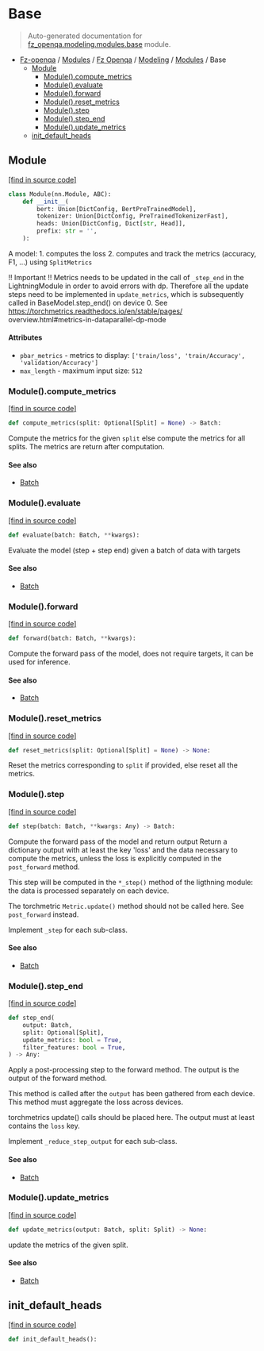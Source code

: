 # Base

> Auto-generated documentation for [fz_openqa.modeling.modules.base](blob/master/fz_openqa/modeling/modules/base.py) module.

- [Fz-openqa](../../../README.md#fz-openqa-index) / [Modules](../../../MODULES.md#fz-openqa-modules) / [Fz Openqa](../../index.md#fz-openqa) / [Modeling](../index.md#modeling) / [Modules](index.md#modules) / Base
    - [Module](#module)
        - [Module().compute_metrics](#modulecompute_metrics)
        - [Module().evaluate](#moduleevaluate)
        - [Module().forward](#moduleforward)
        - [Module().reset_metrics](#modulereset_metrics)
        - [Module().step](#modulestep)
        - [Module().step_end](#modulestep_end)
        - [Module().update_metrics](#moduleupdate_metrics)
    - [init_default_heads](#init_default_heads)

## Module

[[find in source code]](blob/master/fz_openqa/modeling/modules/base.py#L44)

```python
class Module(nn.Module, ABC):
    def __init__(
        bert: Union[DictConfig, BertPreTrainedModel],
        tokenizer: Union[DictConfig, PreTrainedTokenizerFast],
        heads: Union[DictConfig, Dict[str, Head]],
        prefix: str = '',
    ):
```

A model:
    1. computes the loss
    2. computes and track the metrics (accuracy, F1, ...) using `SplitMetrics`

!! Important !!
Metrics needs to be updated in the call of `_step_end` in the
LightningModule in order to avoid errors with dp.
Therefore all the update steps need to be implemented in `update_metrics`,
which is subsequently called in
BaseModel.step_end() on device 0.
See https://torchmetrics.readthedocs.io/en/stable/pages/
    overview.html#metrics-in-dataparallel-dp-mode

#### Attributes

- `pbar_metrics` - metrics to display: `['train/loss', 'train/Accuracy', 'validation/Accuracy']`
- `max_length` - maximum input size: `512`

### Module().compute_metrics

[[find in source code]](blob/master/fz_openqa/modeling/modules/base.py#L274)

```python
def compute_metrics(split: Optional[Split] = None) -> Batch:
```

Compute the metrics for the given `split` else compute the metrics for all splits.
The metrics are return after computation.

#### See also

- [Batch](../../utils/datastruct.md#batch)

### Module().evaluate

[[find in source code]](blob/master/fz_openqa/modeling/modules/base.py#L174)

```python
def evaluate(batch: Batch, **kwargs):
```

Evaluate the model (step + step end) given a batch of data
with targets

#### See also

- [Batch](../../utils/datastruct.md#batch)

### Module().forward

[[find in source code]](blob/master/fz_openqa/modeling/modules/base.py#L168)

```python
def forward(batch: Batch, **kwargs):
```

Compute the forward pass of the model, does not require targets,
it can be used for inference.

#### See also

- [Batch](../../utils/datastruct.md#batch)

### Module().reset_metrics

[[find in source code]](blob/master/fz_openqa/modeling/modules/base.py#L267)

```python
def reset_metrics(split: Optional[Split] = None) -> None:
```

Reset the metrics corresponding to `split` if provided, else
reset all the metrics.

### Module().step

[[find in source code]](blob/master/fz_openqa/modeling/modules/base.py#L182)

```python
def step(batch: Batch, **kwargs: Any) -> Batch:
```

Compute the forward pass of the model and return output
Return a dictionary output with at least the key 'loss' and the data
necessary to compute the metrics, unless the loss is explicitly
computed in the `post_forward` method.

This step will be computed in the `*_step()` method of the
ligthning module: the data is processed separately on each device.

The torchmetric `Metric.update()` method should not be called here.
See `post_forward` instead.

Implement `_step` for each sub-class.

#### See also

- [Batch](../../utils/datastruct.md#batch)

### Module().step_end

[[find in source code]](blob/master/fz_openqa/modeling/modules/base.py#L200)

```python
def step_end(
    output: Batch,
    split: Optional[Split],
    update_metrics: bool = True,
    filter_features: bool = True,
) -> Any:
```

Apply a post-processing step to the forward method.
The output is the output of the forward method.

This method is called after the `output` has been gathered
from each device. This method must aggregate the loss across
devices.

torchmetrics update() calls should be placed here.
The output must at least contains the `loss` key.

Implement `_reduce_step_output` for each sub-class.

#### See also

- [Batch](../../utils/datastruct.md#batch)

### Module().update_metrics

[[find in source code]](blob/master/fz_openqa/modeling/modules/base.py#L262)

```python
def update_metrics(output: Batch, split: Split) -> None:
```

update the metrics of the given split.

#### See also

- [Batch](../../utils/datastruct.md#batch)

## init_default_heads

[[find in source code]](blob/master/fz_openqa/modeling/modules/base.py#L32)

```python
def init_default_heads():
```
